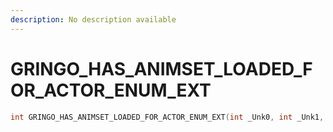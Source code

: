 ```yaml
---
description: No description available 
---
```


# GRINGO_HAS_ANIMSET_LOADED_FOR_ACTOR_ENUM_EXT

```cpp
int GRINGO_HAS_ANIMSET_LOADED_FOR_ACTOR_ENUM_EXT(int _Unk0, int _Unk1, int _Unk2, int _Unk3);
```